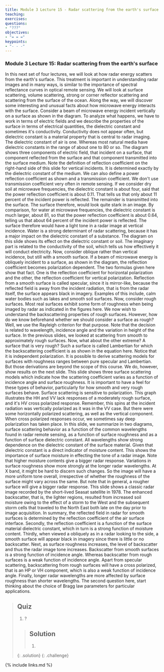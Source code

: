 ```yaml
---
title: Module 3 Lecture 15 - Radar scattering from the earth's surface
teaching: 
exercises: 
questions:
- "???"
objectives:
- "= = ="
keypoints:
- "- - -"
---
```


### Module 3 Lecture 15: Radar scattering from the earth's surface

In this next set of four lectures, we will look at how radar energy scatters from the earth's surface. This treatment is important in understanding radar images and in many ways, is similar to the importance of spectral reflectance curves in optical remote sensing. We will look at surface scattering, volume scattering, strong or corner reflector scattering and scattering from the surface of the ocean. Along the way, we will discover some interesting and unusual facts about how microwave energy interacts with the surface. Consider a beam of microwave energy incident vertically on a surface as shown in the diagram. To analyze what happens, we have to work in terms of electric fields and we describe the properties of the surface in terms of electrical quantities, the dielectric constant and sometimes it's conductivity. Conductivity does not appear often, but dielectric constant is a material property that is central to radar imaging. The dielectric constant of air is one. Whereas most natural media have dielectric constants in the range of about one to 80 or so. The diagram shows three components of electric field, that incident on a surface, that component reflected from the surface and that component transmitted into the surface medium. Note the definition of reflection coefficient on the right-hand side of this slide for vertical incidents. It is determined exactly by the dielectric constant of the medium. We can also define a power reflection coefficient as shown and a transmission coefficient. We don't use transmission coefficient very often in remote sensing. If we consider dry soil at microwave frequencies, the dielectric constant is about four, said that the power reflection coefficient is about 0.11. That tells us that only about 11 percent of the incident power is reflected. The remainder is transmitted into the surface. The surface therefore, would look quite stark in an image. By comparison, for water at microwave frequencies, the dielectric constant is much larger, about 81, so that the power reflection coefficient is about 0.64, telling us that about 64 percent of the incident power is reflected. The surface therefore would have a light tone in a radar image at vertical incidence. Water is a strong determinant of radar scattering, because it has a major impact on the dielectric constant of a substance. The diagram on this slide shows its effect on the dielectric constant or soil. The imaginary part is related to the conductivity of the soil, which tells us how effectively it will conduct electricity. Now, consider oblique rather than vertical incidence, but still with a smooth surface. If a beam of microwave energy is obliquely incident to a surface, as shown in the diagram, the reflection coefficient becomes polarization dependent. The two formulas given here show that fact. One is the reflection coefficient for horizontal polarization and the other, the reflection coefficient for vertical polarization. Reflection from a smooth surface is called specular, since it is mirror-like, because the reflected field is away from the incident radiation, that is from the radar itself, the surface appears black in imagery. Examples of this include, calm water bodies such as lakes and smooth soil surfaces. Now, consider rough surfaces. Most real surfaces exhibit some form of roughness when being imaged by radar as indicated in the figures here. We now wish to understand the backscattering properties of rough surfaces. However, how do we know beforehand whether we should consider a surface as rough? Well, we use the Rayleigh criterion for that purpose. Note that the decision is related to wavelength, incidence angle and the variation in height of the surface. In the previous slides, we looked at scattering from smooth to approximately rough surfaces. Now, what about the other extreme? A surface that is very rough? Such a surface is called Lambertian for which the backscattering coefficient is as shown in the equation here. Notice that it is independent polarization. It is possible to derive scattering models for surfaces with roughness ranges between pure specular and Lambertian. But those derivations are beyond the scope of this course. We do, however, show results on the next slide. This slide shows three surface scattering models which indicate how the scattering coefficient varies as a function of incidence angle and surface roughness. It is important to have a feel for these types of behavior, particularly for how smooth and very rough surfaces behave. Surface scattering is sensitive to polarization. This graph illustrates the HH and VV lack responses of a moderately rough surface, and it's HV cross polarized response. Remember, this spins at the incident radiation was vertically polarized as it was in the VV case. But there were some horizontally polarized scattering, as well as the vertical component. When cross polarized responses occur, we sometimes say deep polarization has taken place. In this slide, we summarize in two diagrams, surface scattering behavior as a function of the common wavelengths found in radar remote sensing, as a function of surface roughness and as a function of surface dielectric constant. All wavelengths show strong dependence on the dielectric constant of the surface material. Given that dielectric constant is a direct indicator of moisture content. This shows the importance of surface moisture in effecting the tone of a radar image. Note that higher moisture contents give a bigger radar response. Variations in surface roughness show more strongly at the longer radar wavelengths. At X band, it might be hard to discern such changes. So the image will have a more uniform tone overall, irrespective of whether the roughness of the surface might vary across the same. But note that in general, a rougher surface will give a bigger radar response. This slide shows a classic radar image recorded by the short-lived Seasat satellite in 1978. The enhanced backscatter, that is, the lighter regions, resulted from increased soil moisture owing to the effect of a storm to the West and the subsequent storm cells that traveled to the North East both late on the day prior to image acquisition. In summary, the reflected field in radar for smooth surfaces is determined by the reflection coefficient of the air surface interface. Secondly, the reflection coefficient is a function of the surface material dielectric constant, which in turn is a strong function of moisture content. Thirdly, when viewed a obliquely as in a radar looking to the side, a smooth surface will appear black in imagery since there is little or no backscatter. Next, as surface roughness increases, the level of backscatter and thus the radar image tone increases. Backscatter from smooth surfaces is a strong function of incidence angle. Whereas backscatter from rough surfaces is a weak function of incidence angle. Apart from specular scattering, backscattering from rough surfaces will have a cross polarized, that is an HP or VH component, which is also a weak function of incidence angle. Finally, longer radar wavelengths are more affected by surface roughness than shorter wavelengths. The second question here, start thinking about the choice of Bragg law parameters for particular applications. 

> ## Quiz
>
> 1. ?
>
> > ## Solution
> >
> > 1. 
>    {: .solution}
 {: .challenge}

{% include links.md %}
